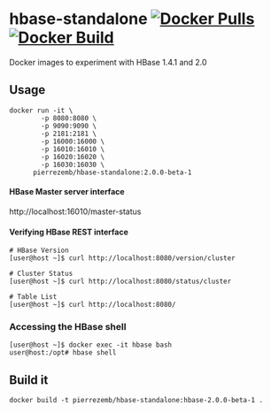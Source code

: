 # hbase-standalone [![Docker Pulls](https://img.shields.io/docker/pulls/pierrezemb/hbase-standalone.svg?style=plastic)](https://hub.docker.com/r/pierrezemb/hbase-standalone/) [![Docker Build](https://img.shields.io/docker/build/pierrezemb/hbase-standalone.svg?style=plastic)](https://hub.docker.com/r/pierrezemb/hbase-standalone/)
Docker images to experiment with HBase 1.4.1 and 2.0

## Usage
```
docker run -it \
        -p 8080:8080 \
        -p 9090:9090 \
        -p 2181:2181 \
        -p 16000:16000 \
        -p 16010:16010 \
        -p 16020:16020 \
        -p 16030:16030 \
      pierrezemb/hbase-standalone:2.0.0-beta-1
```

#### HBase Master server interface
http://localhost:16010/master-status

#### Verifying HBase REST interface
```
# HBase Version
[user@host ~]$ curl http://localhost:8080/version/cluster

# Cluster Status
[user@host ~]$ curl http://localhost:8080/status/cluster

# Table List
[user@host ~]$ curl http://localhost:8080/
```
### Accessing the HBase shell
```
[user@host ~]$ docker exec -it hbase bash
user@host:/opt# hbase shell
```

## Build it 

```
docker build -t pierrezemb/hbase-standalone:hbase-2.0.0-beta-1 .
```